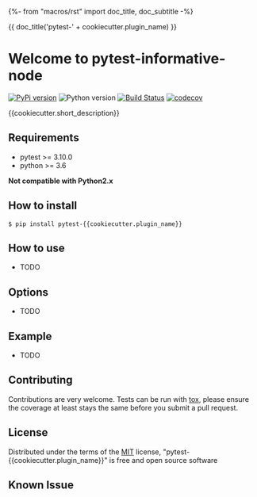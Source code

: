 {%- from "macros/rst" import doc_title, doc_subtitle -%}

{{ doc_title('pytest-' + cookiecutter.plugin_name) }}
# Welcome to pytest-informative-node
[![PyPi version](https://img.shields.io/pypi/v/pytest-{{cookiecutter.plugin_name}}.svg)](https://pypi.org/project/pytest-{{cookiecutter.plugin_name}}/)
![Python version](https://img.shields.io/pypi/pyversions/pytest-{{cookiecutter.plugin_name}}.svg)
[![Build Status](https://travis-ci.com/{{cookiecutter.github_username}}/pytest-{{cookiecutter.plugin_name}}.svg?branch=master)](https://travis-ci.com/{{cookiecutter.github_username}}/pytest-{{cookiecutter.plugin_name}})
[![codecov](https://codecov.io/gh/{{cookiecutter.github_username}}/pytest-{{cookiecutter.plugin_name}}/branch/master/graph/badge.svg)](https://codecov.io/gh/{{cookiecutter.github_username}}/pytest-{{cookiecutter.plugin_name}})  

{{cookiecutter.short_description}}

## Requirements
* pytest >= 3.10.0
* python >= 3.6

**Not compatible with Python2.x**

## How to install
`$ pip install pytest-{{cookiecutter.plugin_name}}`

## How to use
* TODO

## Options
* TODO

## Example
* TODO

## Contributing
Contributions are very welcome. Tests can be run with [tox](https://tox.readthedocs.io/en/latest/), please ensure
the coverage at least stays the same before you submit a pull request.

## License
Distributed under the terms of the [MIT](http://opensource.org/licenses/MIT) license, "pytest-{{cookiecutter.plugin_name}}" is free and open source software


## Known Issue
